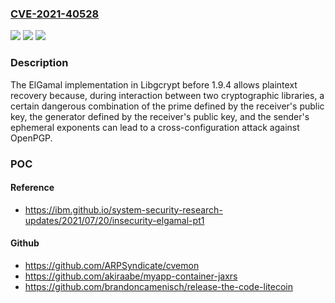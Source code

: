 ### [CVE-2021-40528](https://cve.mitre.org/cgi-bin/cvename.cgi?name=CVE-2021-40528)
![](https://img.shields.io/static/v1?label=Product&message=n%2Fa&color=blue)
![](https://img.shields.io/static/v1?label=Version&message=n%2Fa&color=blue)
![](https://img.shields.io/static/v1?label=Vulnerability&message=n%2Fa&color=brighgreen)

### Description

The ElGamal implementation in Libgcrypt before 1.9.4 allows plaintext recovery because, during interaction between two cryptographic libraries, a certain dangerous combination of the prime defined by the receiver's public key, the generator defined by the receiver's public key, and the sender's ephemeral exponents can lead to a cross-configuration attack against OpenPGP.

### POC

#### Reference
- https://ibm.github.io/system-security-research-updates/2021/07/20/insecurity-elgamal-pt1

#### Github
- https://github.com/ARPSyndicate/cvemon
- https://github.com/akiraabe/myapp-container-jaxrs
- https://github.com/brandoncamenisch/release-the-code-litecoin

